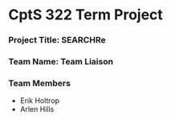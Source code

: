 # CptS 322 Term Project
### Project Title: SEARCHRe
### Team Name:  Team Liaison
### Team Members 
* Erik Holtrop
* Arlen Hills
